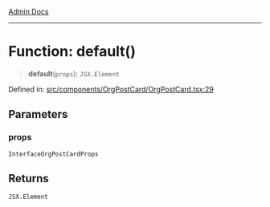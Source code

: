 [Admin Docs](/)

***

# Function: default()

> **default**(`props`): `JSX.Element`

Defined in: [src/components/OrgPostCard/OrgPostCard.tsx:29](https://github.com/gautam-divyanshu/talawa-admin/blob/69cd9f147d3701d1db7821366b2c564d1fb49f77/src/components/OrgPostCard/OrgPostCard.tsx#L29)

## Parameters

### props

`InterfaceOrgPostCardProps`

## Returns

`JSX.Element`
